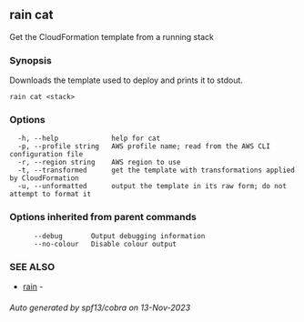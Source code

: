 ## rain cat

Get the CloudFormation template from a running stack

### Synopsis

Downloads the template used to deploy <stack> and prints it to stdout.

```
rain cat <stack>
```

### Options

```
  -h, --help             help for cat
  -p, --profile string   AWS profile name; read from the AWS CLI configuration file
  -r, --region string    AWS region to use
  -t, --transformed      get the template with transformations applied by CloudFormation
  -u, --unformatted      output the template in its raw form; do not attempt to format it
```

### Options inherited from parent commands

```
      --debug       Output debugging information
      --no-colour   Disable colour output
```

### SEE ALSO

* [rain](index.md)	 - 

###### Auto generated by spf13/cobra on 13-Nov-2023
